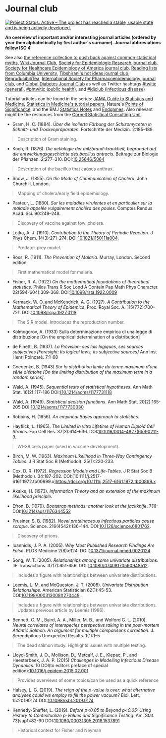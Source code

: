 Journal club
===================================================

[![Project Status: Active – The project has reached a stable, usable state and is being actively developed.](https://www.repostatus.org/badges/latest/active.svg)](https://www.repostatus.org/#active)

**An overview of important and/or interesting journal articles (ordered by year then alphabetically by first author's surname). Journal abbreviations follow ISO 4**

See also [the reference collection to push back against common statistical myths](https://discourse.datamethods.org/t/reference-collection-to-push-back-against-common-statistical-myths/1787), [Wiki Journal Club](https://www.wikijournalclub.org/wiki/Main_Page), [Society for Epidemiologic Research journal club](https://epiresearch.org/journal-club/), [Society for Healthcare Epidemiology of America journal club](https://shea-online.org/index.php/membership/shea-journal-club), [Reading lists from Columbia University](https://www.publichealth.columbia.edu/research/programs/population-health-methods/scholarship/reading-lists), [Tibshirani's hot ideas journal club](https://www.stat.cmu.edu/~ryantibs/journalclub/), [ReproducibiliTea](https://reproducibilitea.org/), [International Society for Pharmacoepidemiology journal club](https://webed.pharmacoepi.org/products/ispe-journal-club-webinar), and [Global Diabetes Journal Club](https://groups.google.com/forum/#!forum/global-diabetes-journal-club) as well as Twitter hashtags [#twitjc (general)](https://twitter.com/hashtag/twitjc), [#phtwitjc (public health)](https://twitter.com/hashtag/phtwitjc), and [#idjclub (infectious disease)](https://twitter.com/hashtag/idjclub)

Tutorial articles can be found in the series: [JAMA Guide to Statistics and Medicine](https://jamanetwork.com/collections/44042/guide-to-statistics-and-medicine), [Statistics in Medicine's tutorial papers](https://onlinelibrary.wiley.com/page/journal/10970258/homepage/tutorials.htm), Nature's [Points of Significance](https://www.nature.com/collections/qghhqm/pointsofsignificance), and the BMJ [Statistics Notes](https://www.bmj.com/specialties/statistics-notes) and [Endgames](https://www.bmj.com/specialties/statistics). Also relevant might be the resources from the [Cornell Statistical Consulting Unit](https://cscu.cornell.edu/resources).

* Gram, H. C. (1884). _Über die isolierte Färbung der Schizomyceten in Schnitt- und Trockenpräparaten_. Fortschritte der Medizin. 2:185–189.
> Description of Gram staining.

* Koch, R. (1876). _Die aetiologie der milzbrand-krankheit, begrundet auf die entwicklungsgeschichte des bacillus antracis_. Beitrage zur Biologie der Pflanzen. 2:277–310. DOI:[10.25646/5064](https://doi.org/10.25646/5064)
> Description of the bacillus that causes anthrax.

* Snow, J. (1855). _On the Mode of Communication of Cholera_. John Churchill, London.
> Mapping of cholera/early field epidemiology.

* Pasteur, L. (1880). _Sur les maladies virulentes et en particulier sur la maladie appelée vulgairement choléra des poules_. Comptes Rendus Acad. Sci. 90:249–248.
> Discovery of vaccine against fowl cholera.

* Lotka, A. J. (1910). _Contribution to the Theory of Periodic Reaction_. J Phys Chem. 14(3):271–274. DOI:[10.1021/j150111a004](https://doi.org/10.1021/j150111a004). 
> Predator-prey model.

* Ross, R. (1911). _The Prevention of Malaria_. Murray, London. Second edition.
> First mathematical model for malaria.

* Fisher, R. A. (1922) _On the mathematical foundations of theoretical statistics_. Philos Trans R Soc Lond A Contain Pap Math Phys Character. 22(594-604):309-368. DOI:[10.1098/rsta.1922.0009](https://doi.org/10.1098/rsta.1922.0009)

* Kermack, W. O. and McKendrick, A. G. (1927). _A Contribution to the Mathematical Theory of Epidemics_. Proc. Royal Soc. A. 115(772):700–721. DOI:[10.1098/rspa.1927.0118](https://doi.org/10.1098/rspa.1927.0118). 
> The SIR model. Introduces the reproduction number.

* Kolmogorov, A. (1933) Sulla determinazione empirica di una legge di distribuzione [On the empirical determination of a distribution]

* de Finetti, B. (1937). _La Prévision: ses lois logiques, ses sources subjectives [Foresight: Its logical laws, its subjective sources]_ Ann Inst Henri Poincaré. 7:1-68

* Gnedenko, B. (1943) _Sur la distribution limite du terme maximum d'une série aléatoire [On the limiting distribution of the maximum term in a random series]_.
 
* Wald, A. (1945). _Sequential tests of statistical hypotheses_. Ann Math Stat. 16(2):117-186 DOI:[{10.1214/aoms/1177731118](https://doi.org/10.1214/aoms/1177731118)
 
* Wald, A. (1949). _Statistical decision functions_. Ann Math Stat. 20(2):165-205 DOI:[10.1214/aoms/1177730030](https://doi.org/10.1214/aoms/1177730030)
 
* Robbins, H. (1956). _An empirical Bayes approach to statistics_.

* Hayflick, L. (1965). _The Limited in vitro Lifetime of Human Diploid Cell Strains_. Exp Cell Res. 37(3):614–636. DOI:[10.1016/0014-4827(65)90211-9](https://doi.org/10.1016/0014-4827(65)90211-9).
> WI-38 cells paper (used in vaccine development).

* Birch, M. W. (1963). _Maximum Likelihood in Three-Way Contingency Tables_. J R Stat Soc B (Methodol). 25(1):220-233.
 
* Cox, D. R. (1972). _Regression Models and Life-Tables_. J R Stat Soc B (Methodol). 34:187-202. DOI:[10.1111/j.2517-6161.1972.tb00899.x]https://doi.org/10.1111/j.2517-6161.1972.tb00899.x

* Akaike, H. (1973). _Information Theory and an extension of the maximum likelihood principle_.

* Efron, B. (1979). _Bootstrap methods: another look at the jackknife_. 7(1): DOI:[10.1214/aos/1176344552](https://doi.org/10.1214/aos/1176344552)

* Prusiner, S. B. (1982). _Novel proteinaceous infectious particles cause scrapie_. Science. 216(4542):136–144. DOI:[10.1126/science.6801762](https://doi/org/10.1126/science.6801762).
> Discovery of prions.

* Ioannidis, J. P. A. (2005). _Why Most Published Research Findings Are False_. PLOS Medicine 2(8):e124. DOI:[10.1371/journal.pmed.0020124](https://doi.org/10.1371/journal.pmed.0020124).

* Song, W. T. (2005). _Relationships among some univariate distributions_. IIE Transactions. 37(7):651-656. DOI:[10.1080/07408170590948512](https://doi.org/10.1080/07408170590948512).
> Includes a figure with relationships between univariate distributions.

* Leemis, L. M. and McQueston, J. T. (2008). _Univariate Distribution Relationships_. American Statistician 62(1):45-53. DOI:[10.1198/000313008X270448](https://doi.org/10.1198/000313008X270448).
> Includes a figure with relationships between univariate distributions. Updates previous article by Leemis (1986).

* Bennett, C. M., Baird, A. A., Miller, M. B., and Wolford G. L. (2010). _Neural correlates of interspecies perspective taking in the post-mortem Atlantic Salmon: An argument for multiple comparisons correction_. J. Serendipitous Unexpected Results. 1(1):1–5
> The dead salmon study. Highlights issues with multiple testing.

* Lloyd-Smith, J. O., Mollison, D., Metcalf, J. E., Klepac, P., and Heesterbeek, J. A. P. (2015) _Challenges in Modelling Infectious Disease Dynamics_. 10 DOI(to editors preface of special edition):[10.1016/j.epidem.2015.02.001](https://doi.org/10.1016/j.epidem.2015.02.001).
> Provides overviews of some topics/can be used as a quick reference

* Halsey, L. G. (2019). _The reign of the p-value is over: what alternative analyses could we employ to fill the power vacuum?_ Biol. Lett. 15:20190174 DOI:[10.1098/rsbl.2019.0174](https://doi.org/10.1098/rsbl.2019.0174)

* Kennedy-Shaffer, L. (2019). _Before p<0.05 to Beyond p<0.05: Using History to Contextualize p-Values and Significance Testing_. Am. Stat. 73(sup1):82-90 DOI:[10.1080/00031305.2018.1537891](https://doi.org/10.1080/00031305.2018.1537891)
> Historical context for Fisher and Neyman
